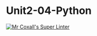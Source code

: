 # Unit2-04-Python
[![Mr Coxall's Super Linter](https://github.com/ICS3U-C-Programming-LilyC/Unit2-04-Python/workflows/Mr%20Coxall's%20Super%20Linter/badge.svg)](https://github.com/ICS3U-C-Programming-LilyC/Unit2-04-Python/actions/)
